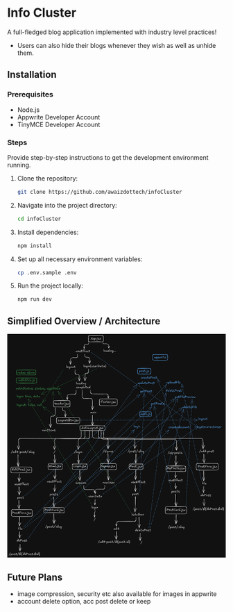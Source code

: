 # Info Cluster

A full-fledged blog application implemented with industry level practices!

- Users can also hide their blogs whenever they wish as well as unhide them.

## Installation

### Prerequisites

- Node.js
- Appwrite Developer Account
- TinyMCE Developer Account

### Steps

Provide step-by-step instructions to get the development environment running.

1. Clone the repository:
   ```bash
   git clone https://github.com/awaizdottech/infoCluster
   ```
2. Navigate into the project directory:
   ```bash
   cd infoCluster
   ```
3. Install dependencies:
   ```bash
   npm install
   ```
4. Set up all necessary environment variables:
   ```bash
   cp .env.sample .env
   ```
5. Run the project locally:
   ```bash
   npm run dev
   ```

## Simplified Overview / Architecture

!["code flow diagram"](flow.png)

## Future Plans

- image compression, security etc also available for images in appwrite
- account delete option, acc post delete or keep
